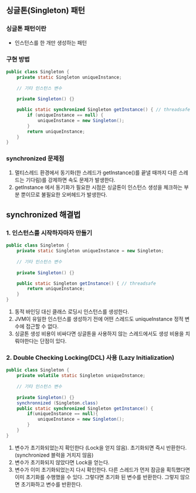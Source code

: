 ## 싱글톤(Singleton) 패턴

### 싱글톤 패턴이란
 - 인스턴스를 한 개만 생성하는 패턴

### 구현 방법
``` JAVA
public class Singleton {
    private static Singleton uniqueInstance;
    
    // 기타 인스턴스 변수
    
    private Singleton() {}

    public static synchronized Singleton getInstance() { // threadsafe
        if (uniqueInstance == null) {
            uniqueInstance = new Singleton();
        }
        return uniqueInstance;
    }
}
```

### synchronized 문제점

1. 멀티스레드 환경에서 동기화(한 스레드가 getInstance()를 끝낼 때까지 다른 스레드는 기다림)를 강제하면 속도 문제가 발생한다.
2. getInstance 에서 동기화가 필요한 시점은 싱글톤이 인스턴스 생성을 체크하는 부분 뿐이므로 불필요한 오버헤드가 발생한다.


## synchronized 해결법

### 1. 인스턴스를 시작하자마자 만들기
``` JAVA
public class Singleton {
    private static Singleton uniqueInstance = new Singleton;
    
    // 기타 인스턴스 변수
    
    private Singleton() {}

    public static Singleton getInstance() { // threadsafe
        return uniqueInstance;
    }
}
```

1. 동적 바인딩 대신 클래스 로딩시 인스턴스를 생성한다.
2. JVM이 유일한 인스턴스를 생성하기 전에 어떤 스레드도 uniqueInstance 정적 변수에 접근할 수 없다.
3. 싱글톤 생성 비용이 비싸다면 싱글톤을 사용하지 않는 스레드에서도 생성 비용을 치뤄야한다는 단점이 있다.

### 2. Double Checking Locking(DCL) 사용 (Lazy Initialization)

``` JAVA
public class Singleton {
    private volatile static Singleton uniqueInstance;
    
    // 기타 인스턴스 변수
    
    private Singleton() {}
    synchronnized (Singleton.class)
    public static synchronized Singleton getInstance() {
        if(uniqueInstance == null){
            uniqueInstance = new Singleton();
        }         
    }
}
```

1. 변수가 초기화되었는지 확인한다 (Lock을 얻지 않음). 초기화되면 즉시 반환한다. (synchronized 블럭을 거치지 않음)
2. 변수가 초기화되지 않았다면 Lock을 얻는다.
3. 변수가 이미 초기화되었는지 다시 확인한다. 다른 스레드가 먼저 잠금을 획득했다면 이미 초기화를 수행했을 수 있다. 그렇다면 초기화 된 변수를 반환한다. 그렇지 않으면 초기화하고 변수를 반환한다. 
